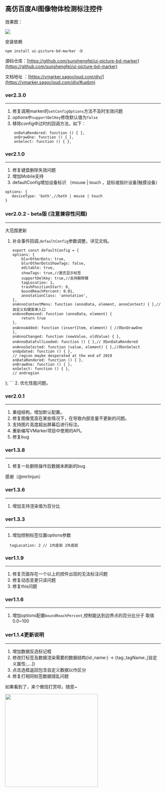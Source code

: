 ## 高仿百度AI图像物体检测标注控件

效果图：

![](https://sagocloud.com/ibucket/vm_sample.jpg)

安装依赖

```
npm install ui-picture-bd-marker -D

```

源码仓库：[https://github.com/sunshengfei/ui-picture-bd-marker](https://github.com/sunshengfei/ui-picture-bd-marker)

文档地址 ：[https://vmarker.sagocloud.com/diy/](https://vmarker.sagocloud.com/diy/#upbm)


### ver2.3.0
---
1. 修复调用marker的`setConfigOptions`方法不及时生效问题
2. options中`supportDelKey`修改默认值为`false`
3. 移除config中过时的回调方法，如下：

```
    onDataRendered: function () { },
    onDrawOne: function () { },
    onSelect: function () { },
```


### ver2.1.0
---

1. 修复键盘删除失效问题
2. 增加Mobile支持
3. defaultConfig增加设备标识 （mouse | touch ，鼠标或指针设备|触摸设备）

```
options: {
   deviceType: 'both',//both | mouse | touch
}
```


### ver2.0.2 - beta版 (注意兼容性问题)
---

大范围更新
1. 补全事件回调,`defaultConfig`参数调整，详见文档。
    ```
    export const defaultConfig = {
    options: {
        blurOtherDots: true,
        blurOtherDotsShowTags: false,
        editable: true,
        showTags: true,//是否显示标签
        supportDelKey: true,//支持删除键
        tagLocation: 1,
        trashPositionStart: 0,
        boundReachPercent: 0.01,
        annotationClass: 'annotation',
    },
    onAnnoContextMenu: function (annoData, element, annoContext) { },//自定义右键菜单入口
    onAnnoRemoved: function (annoData, element) {
        return true
    },
    onAnnoAdded: function (insertItem, element) { //同onDrawOne
    },
    onAnnoChanged: function (newValue, oldValue) { },
    onAnnoDataFullLoaded: function () { },// 同onDataRendered
    onAnnoSelected: function (value, element) { },//同onSelect
    onUpdated: function () { },
    // region maybe desperated at the end of 2019  
    onDataRendered: function () { },
    onDrawOne: function () { },
    onSelect: function () { },
    // endregion
};
    ```
2. 优化性能问题。

### ver2.0.1
---
1. 重组结构，增加默认配置。
2. 修复图像宽高在某些情况下，在导致内部变量不更新的问题。
3. 支持图片高度超出屏幕后进行标注。
4. 重新编写VMarker项目中使用的API。
5. 修复bug


### ver1.3.8
---
1. 修复一处删除操作后数据未刷新的bug


感谢（@mrlinjun）

### ver1.3.6
---
1. 增加支持渲染值为百分比

### ver1.3.3
---
1. 增加控制标签位置options参数
```
  tagLocation: 2 // 1内底部 2外底部 
```

### ver1.1.9
---
1. 修复页面存在一个以上的控件出现的无法标注问题
2. 修复动态变更只读问题
3. 修复this问题

### ver1.1.6
---
1. 增加options配置`boundReachPercent`,控制能达到边界点的百分比分子 取值0.0~100

### ver1.1.4更新说明
---
1. 增加数据反选标记框
2. 修改打标签及数据渲染需要的数据结构{id:,name:} -> {tag:,tagName:,[自定义属性:,...]}
3. 点击选框返回包含自定义数据以作区分
4. 修复打相同标签数据错乱问题




如果看到了，来个微信打赏呗，随意~


<img width=300 src="https://vmarker.sagocloud.com/images/wx_zsm.jpg" />
